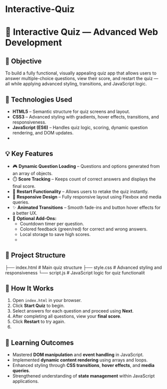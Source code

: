 # Interactive-Quiz


# 🧠 Interactive Quiz  — Advanced Web Development  
## 🎯 Objective  
To build a fully functional, visually appealing quiz app that allows users to answer multiple-choice questions, view their score, and restart the quiz — all while applying advanced styling, transitions, and JavaScript logic.  

## 🧱 Technologies Used  
- **HTML5** – Semantic structure for quiz screens and layout.  
- **CSS3** – Advanced styling with gradients, hover effects, transitions, and responsiveness.  
- **JavaScript (ES6)** – Handles quiz logic, scoring, dynamic question rendering, and DOM updates.
- 
## 💡 Key Features  
- 🎮 **Dynamic Question Loading** – Questions and options generated from an array of objects.  
- ⏱️ **Score Tracking** – Keeps count of correct answers and displays the final score.  
- 🔁 **Restart Functionality** – Allows users to retake the quiz instantly.  
- 🧩 **Responsive Design** – Fully responsive layout using Flexbox and media queries.  
- ✨ **Animated Transitions** – Smooth fade-ins and button hover effects for a better UX.  
- 💬 **Optional Add-Ons:**  
  - Countdown timer per question.  
  - Colored feedback (green/red) for correct and wrong answers.  
  - Local storage to save high scores.
  - 
## 📂 Project Structure  
├── index.html # Main quiz structure
├── style.css # Advanced styling and responsiveness
└── script.js # JavaScript logic for quiz functionalit

## 🚀 How It Works  
1. Open `index.html` in your browser.  
2. Click **Start Quiz** to begin.  
3. Select answers for each question and proceed using **Next**.  
4. After completing all questions, view your **final score**.  
5. Click **Restart** to try again.
6. 
## 🧠 Learning Outcomes  
- Mastered **DOM manipulation** and **event handling** in JavaScript.  
- Implemented **dynamic content rendering** using arrays and loops.  
- Enhanced styling through **CSS transitions**, **hover effects**, and **media queries**.  
- Strengthened understanding of **state management** within JavaScript applications.




